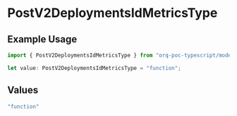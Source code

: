 # PostV2DeploymentsIdMetricsType

## Example Usage

```typescript
import { PostV2DeploymentsIdMetricsType } from "orq-poc-typescript/models/operations";

let value: PostV2DeploymentsIdMetricsType = "function";
```

## Values

```typescript
"function"
```